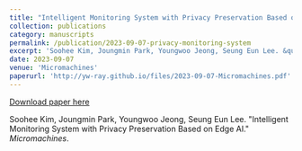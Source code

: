 ```yaml
---
title: "Intelligent Monitoring System with Privacy Preservation Based on Edge AI"
collection: publications
category: manuscripts
permalink: /publication/2023-09-07-privacy-monitoring-system
excerpt: 'Soohee Kim, Joungmin Park, Youngwoo Jeong, Seung Eun Lee. &quot;Intelligent Monitoring System with Privacy Preservation Based on Edge AI.&quot; <i>Micromachines</i>.'
date: 2023-09-07
venue: 'Micromachines'
paperurl: 'http://yw-ray.github.io/files/2023-09-07-Micromachines.pdf'
---
```


<a href='http://yw-ray.github.io/files/2023-09-07-Micromachines.pdf'>Download paper here</a>

Soohee Kim, Joungmin Park, Youngwoo Jeong, Seung Eun Lee. &quot;Intelligent Monitoring System with Privacy Preservation Based on Edge AI.&quot; <i>Micromachines</i>.
